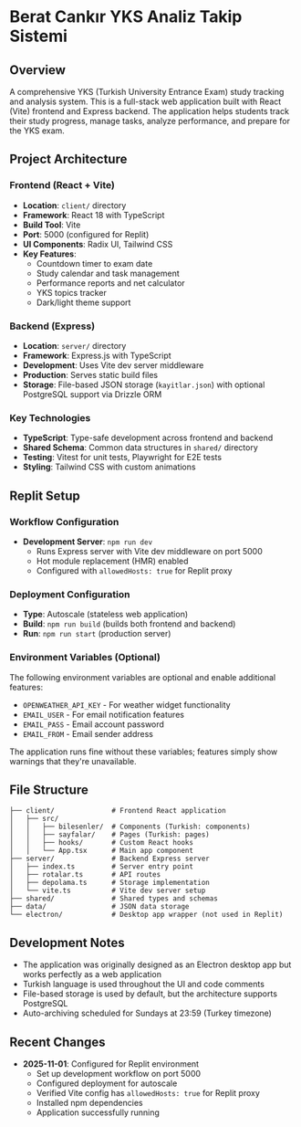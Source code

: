 # Berat Cankır YKS Analiz Takip Sistemi

## Overview
A comprehensive YKS (Turkish University Entrance Exam) study tracking and analysis system. This is a full-stack web application built with React (Vite) frontend and Express backend. The application helps students track their study progress, manage tasks, analyze performance, and prepare for the YKS exam.

## Project Architecture

### Frontend (React + Vite)
- **Location**: `client/` directory
- **Framework**: React 18 with TypeScript
- **Build Tool**: Vite
- **Port**: 5000 (configured for Replit)
- **UI Components**: Radix UI, Tailwind CSS
- **Key Features**:
  - Countdown timer to exam date
  - Study calendar and task management
  - Performance reports and net calculator
  - YKS topics tracker
  - Dark/light theme support

### Backend (Express)
- **Location**: `server/` directory
- **Framework**: Express.js with TypeScript
- **Development**: Uses Vite dev server middleware
- **Production**: Serves static build files
- **Storage**: File-based JSON storage (`kayitlar.json`) with optional PostgreSQL support via Drizzle ORM

### Key Technologies
- **TypeScript**: Type-safe development across frontend and backend
- **Shared Schema**: Common data structures in `shared/` directory
- **Testing**: Vitest for unit tests, Playwright for E2E tests
- **Styling**: Tailwind CSS with custom animations

## Replit Setup

### Workflow Configuration
- **Development Server**: `npm run dev`
  - Runs Express server with Vite dev middleware on port 5000
  - Hot module replacement (HMR) enabled
  - Configured with `allowedHosts: true` for Replit proxy

### Deployment Configuration
- **Type**: Autoscale (stateless web application)
- **Build**: `npm run build` (builds both frontend and backend)
- **Run**: `npm run start` (production server)

### Environment Variables (Optional)
The following environment variables are optional and enable additional features:
- `OPENWEATHER_API_KEY` - For weather widget functionality
- `EMAIL_USER` - For email notification features
- `EMAIL_PASS` - Email account password
- `EMAIL_FROM` - Email sender address

The application runs fine without these variables; features simply show warnings that they're unavailable.

## File Structure
```
├── client/              # Frontend React application
│   ├── src/
│   │   ├── bilesenler/  # Components (Turkish: components)
│   │   ├── sayfalar/    # Pages (Turkish: pages)
│   │   ├── hooks/       # Custom React hooks
│   │   └── App.tsx      # Main app component
├── server/              # Backend Express server
│   ├── index.ts         # Server entry point
│   ├── rotalar.ts       # API routes
│   ├── depolama.ts      # Storage implementation
│   └── vite.ts          # Vite dev server setup
├── shared/              # Shared types and schemas
├── data/                # JSON data storage
└── electron/            # Desktop app wrapper (not used in Replit)
```

## Development Notes
- The application was originally designed as an Electron desktop app but works perfectly as a web application
- Turkish language is used throughout the UI and code comments
- File-based storage is used by default, but the architecture supports PostgreSQL
- Auto-archiving scheduled for Sundays at 23:59 (Turkey timezone)

## Recent Changes
- **2025-11-01**: Configured for Replit environment
  - Set up development workflow on port 5000
  - Configured deployment for autoscale
  - Verified Vite config has `allowedHosts: true` for Replit proxy
  - Installed npm dependencies
  - Application successfully running

